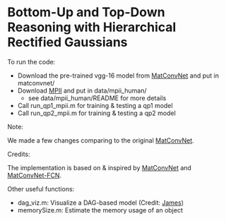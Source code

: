Bottom-Up and Top-Down Reasoning with Hierarchical Rectified Gaussians
=====

To run the code:

- Download the pre-trained vgg-16 model from [MatConvNet](http://www.vlfeat.org/matconvnet/) and put in matconvnet/
- Download [MPII](http://human-pose.mpi-inf.mpg.de/) and put in data/mpii_human/
  - see data/mpii_human/README for more details
- Call run_qp1_mpii.m for training & testing a qp1 model
- Call run_qp2_mpii.m for training & testing a qp2 model


Note:

We made a few changes comparing to the original [MatConvNet](http://www.vlfeat.org/matconvnet/). 


Credits:

The implementation is based on & inspired by [MatConvNet](http://www.vlfeat.org/matconvnet/) and
[MatConvNet-FCN](https://github.com/vlfeat/matconvnet-fcn). 


Other useful functions:

- dag_viz.m: Visualize a DAG-based model (Credit: [James](https://github.com/jsupancic/))
- memorySize.m: Estimate the memory usage of an object
